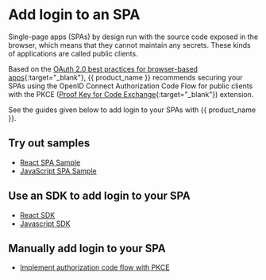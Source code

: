# Add login to an SPA

Single-page apps (SPAs) by design run with the source code exposed in the browser, which means that they cannot maintain any secrets. These kinds of applications are called public clients.

Based on the [OAuth 2.0 best practices for browser-based apps](https://datatracker.ietf.org/doc/html/draft-ietf-oauth-browser-based-apps-08){:target="_blank"}, {{ product_name }} recommends securing your SPAs using the OpenID Connect Authorization Code Flow for public clients with the PKCE ([Proof Key for Code Exchange](https://datatracker.ietf.org/doc/html/rfc7636){:target="_blank"}) extension.

See the guides given below to add login to your SPAs with {{ product_name }}.

## Try out samples

- [React SPA Sample]({{base_path}}/get-started/try-samples/qsg-spa-react/)
- [JavaScript SPA Sample]({{base_path}}/get-started/try-samples/qsg-spa-javascript/)

## Use an SDK to add login to your SPA

- [React SDK]({{base_path}}/get-started/try-your-own-app/react/)
- [Javascript SDK]({{base_path}}/get-started/try-your-own-app/javascript/)

## Manually add login to your SPA

- [Implement authorization code flow with PKCE]({{base_path}}/guides/authentication/oidc/implement-auth-code-with-pkce/)
